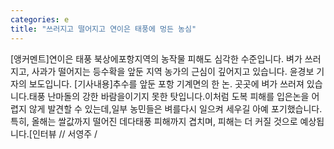 ```yaml
---
categories: e
title: "쓰러지고 떨어지고 연이은 태풍에 멍든 농심"
---
```

[앵커멘트]연이은 태풍 북상에포항지역의 농작물 피해도 심각한 수준입니다. 벼가 쓰러지고, 사과가 떨어지는 등수확을 앞둔 지역 농가의 근심이 깊어지고 있습니다. 윤경보 기자의 보도입니다. [기사내용]추수를 앞둔 포항 기계면의 한 논. 곳곳에 벼가 쓰러져 있습니다.태풍 난마돌의 강한 바람을이기지 못한 탓입니다.이처럼 도복 피해를 입은논을 어렵지 않게 발견할 수 있는데,일부 농민들은 벼를다시 일으켜 세우길 아예 포기했습니다.특히, 올해는 쌀값까지 떨어진 데다태풍 피해까지 겹치며, 피해는 더 커질 것으로 예상됩니다.[인터뷰 // 서영주 /